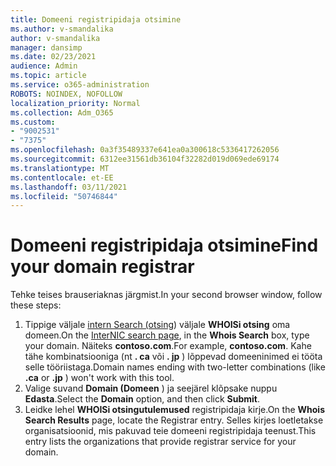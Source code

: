 ```yaml
---
title: Domeeni registripidaja otsimine
ms.author: v-smandalika
author: v-smandalika
manager: dansimp
ms.date: 02/23/2021
audience: Admin
ms.topic: article
ms.service: o365-administration
ROBOTS: NOINDEX, NOFOLLOW
localization_priority: Normal
ms.collection: Adm_O365
ms.custom:
- "9002531"
- "7375"
ms.openlocfilehash: 0a3f35489337e641ea0a300618c5336417262056
ms.sourcegitcommit: 6312ee31561db36104f32282d019d069ede69174
ms.translationtype: MT
ms.contentlocale: et-EE
ms.lasthandoff: 03/11/2021
ms.locfileid: "50746844"
---
```

# <a name="find-your-domain-registrar"></a><span data-ttu-id="746e7-102">Domeeni registripidaja otsimine</span><span class="sxs-lookup"><span data-stu-id="746e7-102">Find your domain registrar</span></span>

<span data-ttu-id="746e7-103">Tehke teises brauseriaknas järgmist.</span><span class="sxs-lookup"><span data-stu-id="746e7-103">In your second browser window, follow these steps:</span></span>

1. <span data-ttu-id="746e7-104">Tippige väljale [intern Search (otsing](https://lookup.icann.org/)) väljale **WHOISi otsing** oma domeen.</span><span class="sxs-lookup"><span data-stu-id="746e7-104">On the [InterNIC search page](https://lookup.icann.org/), in the **Whois Search** box, type your domain.</span></span> <span data-ttu-id="746e7-105">Näiteks **contoso.com**.</span><span class="sxs-lookup"><span data-stu-id="746e7-105">For example, **contoso.com**.</span></span> <span data-ttu-id="746e7-106">Kahe tähe kombinatsiooniga (nt **. ca** või **. jp** ) lõppevad domeeninimed ei tööta selle tööriistaga.</span><span class="sxs-lookup"><span data-stu-id="746e7-106">Domain names ending with two-letter combinations (like **.ca** or **.jp** ) won't work with this tool.</span></span>
2. <span data-ttu-id="746e7-107">Valige suvand **Domain (Domeen** ) ja seejärel klõpsake nuppu **Edasta**.</span><span class="sxs-lookup"><span data-stu-id="746e7-107">Select the **Domain** option, and then click **Submit**.</span></span>
3. <span data-ttu-id="746e7-108">Leidke lehel **WHOISi otsingutulemused** registripidaja kirje.</span><span class="sxs-lookup"><span data-stu-id="746e7-108">On the **Whois Search Results** page, locate the Registrar entry.</span></span> <span data-ttu-id="746e7-109">Selles kirjes loetletakse organisatsioonid, mis pakuvad teie domeeni registripidaja teenust.</span><span class="sxs-lookup"><span data-stu-id="746e7-109">This entry lists the organizations that provide registrar service for your domain.</span></span>
